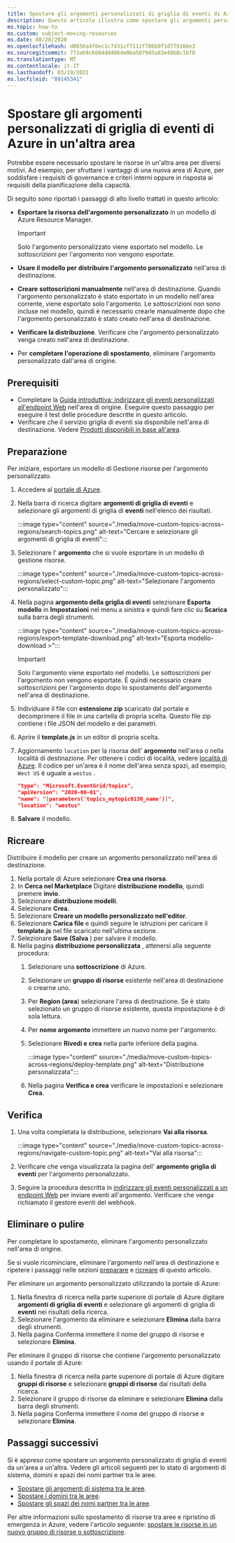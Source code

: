 ```yaml
---
title: Spostare gli argomenti personalizzati di griglia di eventi di Azure in un'altra area
description: Questo articolo illustra come spostare gli argomenti personalizzati di griglia di eventi di Azure da un'area a un'altra.
ms.topic: how-to
ms.custom: subject-moving-resources
ms.date: 08/28/2020
ms.openlocfilehash: d0656a4f6ec1c7431cf7111f786b0f1d779166e3
ms.sourcegitcommit: 772eb9c6684dd4864e0ba507945a83e48b8c16f0
ms.translationtype: MT
ms.contentlocale: it-IT
ms.lasthandoff: 03/19/2021
ms.locfileid: "89145341"
---
```

# <a name="move-azure-event-grid-custom-topics-to-another-region"></a>Spostare gli argomenti personalizzati di griglia di eventi di Azure in un'altra area
Potrebbe essere necessario spostare le risorse in un'altra area per diversi motivi. Ad esempio, per sfruttare i vantaggi di una nuova area di Azure, per soddisfare i requisiti di governance e criteri interni oppure in risposta ai requisiti della pianificazione della capacità. 

Di seguito sono riportati i passaggi di alto livello trattati in questo articolo: 

- **Esportare la risorsa dell'argomento personalizzato** in un modello di Azure Resource Manager. 

    > [!IMPORTANT]
    > Solo l'argomento personalizzato viene esportato nel modello. Le sottoscrizioni per l'argomento non vengono esportate.
- **Usare il modello per distribuire l'argomento personalizzato** nell'area di destinazione. 
- **Creare sottoscrizioni manualmente** nell'area di destinazione. Quando l'argomento personalizzato è stato esportato in un modello nell'area corrente, viene esportato solo l'argomento. Le sottoscrizioni non sono incluse nel modello, quindi è necessario crearle manualmente dopo che l'argomento personalizzato è stato creato nell'area di destinazione. 
- **Verificare la distribuzione**. Verificare che l'argomento personalizzato venga creato nell'area di destinazione. 
- Per **completare l'operazione di spostamento**, eliminare l'argomento personalizzato dall'area di origine. 

## <a name="prerequisites"></a>Prerequisiti
- Completare la [Guida introduttiva: indirizzare gli eventi personalizzati all'endpoint Web](custom-event-quickstart-portal.md) nell'area di origine. Eseguire questo passaggio per eseguire il test delle procedure descritte in questo articolo. 
- Verificare che il servizio griglia di eventi sia disponibile nell'area di destinazione. Vedere [Prodotti disponibili in base all'area](https://azure.microsoft.com/global-infrastructure/services/?products=event-grid&regions=all).

## <a name="prepare"></a>Preparazione
Per iniziare, esportare un modello di Gestione risorse per l'argomento personalizzato. 

1. Accedere al [portale di Azure](https://portal.azure.com).
2. Nella barra di ricerca digitare **argomenti di griglia di eventi** e selezionare gli argomenti di griglia di **eventi** nell'elenco dei risultati. 

    :::image type="content" source="./media/move-custom-topics-across-regions/search-topics.png" alt-text="Cercare e selezionare gli argomenti di griglia di eventi":::
3. Selezionare l' **argomento** che si vuole esportare in un modello di gestione risorse. 

    :::image type="content" source="./media/move-custom-topics-across-regions/select-custom-topic.png" alt-text="Selezionare l'argomento personalizzato":::   
4. Nella pagina **argomento della griglia di eventi** selezionare **Esporta modello** in **Impostazioni** nel menu a sinistra e quindi fare clic su **Scarica** sulla barra degli strumenti. 

    :::image type="content" source="./media/move-custom-topics-across-regions/export-template-download.png" alt-text="Esporta modello-download >":::   

    > [!IMPORTANT]
    > Solo l'argomento viene esportato nel modello. Le sottoscrizioni per l'argomento non vengono esportate. È quindi necessario creare sottoscrizioni per l'argomento dopo lo spostamento dell'argomento nell'area di destinazione. 
5. Individuare il file con **estensione zip** scaricato dal portale e decomprimere il file in una cartella di propria scelta. Questo file zip contiene i file JSON del modello e dei parametri. 
1. Aprire il **template.js** in un editor di propria scelta. 
8. Aggiornamento `location` per la risorsa dell' **argomento** nell'area o nella località di destinazione. Per ottenere i codici di località, vedere [località di Azure](https://azure.microsoft.com/global-infrastructure/locations/). Il codice per un'area è il nome dell'area senza spazi, ad esempio, `West US` è uguale a `westus` .

    ```json
    "type": "Microsoft.EventGrid/topics",
    "apiVersion": "2020-06-01",
    "name": "[parameters('topics_mytopic0130_name')]",
    "location": "westus"
    ```
1. **Salvare** il modello. 

## <a name="recreate"></a>Ricreare 
Distribuire il modello per creare un argomento personalizzato nell'area di destinazione. 

1. Nella portale di Azure selezionare **Crea una risorsa**.
2. In **Cerca nel Marketplace** Digitare **distribuzione modello**, quindi premere **invio**.
3. Selezionare **distribuzione modelli**.
4. Selezionare **Crea**.
5. Selezionare **Creare un modello personalizzato nell'editor**.
6. Selezionare **Carica file** e quindi seguire le istruzioni per caricare il **template.js** nel file scaricato nell'ultima sezione.
7. Selezionare **Save (Salva** ) per salvare il modello. 
8. Nella pagina **distribuzione personalizzata** , attenersi alla seguente procedura: 
    1. Selezionare una **sottoscrizione** di Azure. 
    1. Selezionare un **gruppo di risorse** esistente nell'area di destinazione o crearne uno. 
    1. Per **Region (area**) selezionare l'area di destinazione. Se è stato selezionato un gruppo di risorse esistente, questa impostazione è di sola lettura. 
    1. Per **nome argomento** immettere un nuovo nome per l'argomento. 
    1. Selezionare **Rivedi e crea** nella parte inferiore della pagina. 
    
        :::image type="content" source="./media/move-custom-topics-across-regions/deploy-template.png" alt-text="Distribuzione personalizzata":::
    1. Nella pagina **Verifica e crea** verificare le impostazioni e selezionare **Crea**. 

## <a name="verify"></a>Verifica

1. Una volta completata la distribuzione, selezionare **Vai alla risorsa**. 

    :::image type="content" source="./media/move-custom-topics-across-regions/navigate-custom-topic.png" alt-text="Vai alla risorsa":::
1. Verificare che venga visualizzata la pagina dell' **argomento griglia di eventi** per l'argomento personalizzato.   
1. Seguire la procedura descritta in [indirizzare gli eventi personalizzati a un endpoint Web](custom-event-quickstart-portal.md#send-an-event-to-your-topic) per inviare eventi all'argomento. Verificare che venga richiamato il gestore eventi del webhook. 

## <a name="discard-or-clean-up"></a>Eliminare o pulire
Per completare lo spostamento, eliminare l'argomento personalizzato nell'area di origine.  

Se si vuole ricominciare, eliminare l'argomento nell'area di destinazione e ripetere i passaggi nelle sezioni [preparare](#prepare) e [ricreare](#recreate) di questo articolo.

Per eliminare un argomento personalizzato utilizzando la portale di Azure:

1. Nella finestra di ricerca nella parte superiore di portale di Azure digitare **argomenti di griglia di eventi** e selezionare gli argomenti di griglia di **eventi** nei risultati della ricerca. 
2. Selezionare l'argomento da eliminare e selezionare **Elimina** dalla barra degli strumenti. 
3. Nella pagina Conferma immettere il nome del gruppo di risorse e selezionare **Elimina**.  

Per eliminare il gruppo di risorse che contiene l'argomento personalizzato usando il portale di Azure:

1. Nella finestra di ricerca nella parte superiore di portale di Azure digitare **gruppi di risorse** e selezionare **gruppi di risorse** dai risultati della ricerca. 
2. Selezionare il gruppo di risorse da eliminare e selezionare **Elimina** dalla barra degli strumenti. 
3. Nella pagina Conferma immettere il nome del gruppo di risorse e selezionare **Elimina**.  

## <a name="next-steps"></a>Passaggi successivi
Si è appreso come spostare un argomento personalizzato di griglia di eventi da un'area a un'altra. Vedere gli articoli seguenti per lo stato di argomenti di sistema, domini e spazi dei nomi partner tra le aree.

- [Spostare gli argomenti di sistema tra le aree](move-system-topics-across-regions.md). 
- [Spostare i domini tra le aree](move-domains-across-regions.md). 
- [Spostare gli spazi dei nomi partner tra le aree](move-partner-namespaces-across-regions.md).

Per altre informazioni sullo spostamento di risorse tra aree e ripristino di emergenza in Azure, vedere l'articolo seguente: [spostare le risorse in un nuovo gruppo di risorse o sottoscrizione](../azure-resource-manager/management/move-resource-group-and-subscription.md).